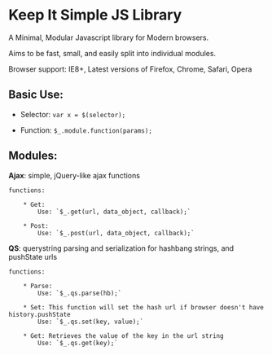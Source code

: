 # Keep It Simple JS Library #

A Minimal, Modular Javascript library for Modern browsers.

Aims to be fast, small, and easily split into individual modules.

Browser support: IE8+, Latest versions of Firefox, Chrome, Safari, Opera

## Basic Use: ##

* Selector:	`var x = $(selector);`

* Function:	`$_.module.function(params);`

## Modules: ##

**Ajax**: simple, jQuery-like ajax functions

	functions:
		
		* Get: 
			Use: `$_.get(url, data_object, callback);`
		
		* Post:
			Use: `$_.post(url, data_object, callback);`
			
**QS**: querystring parsing and serialization for hashbang strings, and pushState urls
	
	functions:
		
		* Parse:
			Use: `$_.qs.parse(hb);`
		
		* Set: This function will set the hash url if browser doesn't have history.pushState
			Use: `$_.qs.set(key, value);`
		
		* Get: Retrieves the value of the key in the url string
			Use: `$_.qs.get(key);`
			
			
				
	
	
	
